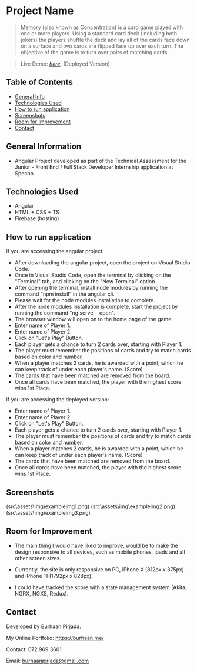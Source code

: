 # Project Name
> Memory (also known as Concentration) is a card game played with one or more players. Using a standard card deck (including both jokers) the players shuffle the deck and lay all of the cards face down on a surface and two cards are flipped face up over each turn. The objective of the game is to turn over pairs of matching cards. 


> Live Demo: [_here_](https://specno-project-e34cc.web.app/home). (Deployed Version)

## Table of Contents
* [General Info](#general-information)
* [Technologies Used](#technologies-used)
* [How to run application](#How-to-run-application)
* [Screenshots](#screenshots)
* [Room for Improvement](#room-for-improvement)
* [Contact](#contact)


## General Information
- Angular Project developed as part of the Technical Assessment for the Junior - Front End / Full Stack Developer Internship application at Specno. 

## Technologies Used
- Angular
- HTML + CSS + TS
- Firebase (hosting)


## How to run application
If you are accessing the angular project:
- After downloading the angular project, open the project on Visual Studio Code.
- Once in Visual Studio Code, open the terminal by clicking on the "Terminal" tab, and clicking on the "New Terminal" option.
- After opening the terminal, install node modules by running the command "npm install" in the angular cli.
- Please wait for the node modules installation to complete.
- After the node modules installation is complete, start the project by running the command "ng serve --open".
- The browser window will open on to the home page of the game.
- Enter name of Player 1.
- Enter name of Player 2.
- Click on "Let's Play" Button.
- Each player gets a chance to turn 2 cards over, starting with Player 1.
- The player must remember the positions of cards and try to match cards based on color and number.
- When a player matches 2 cards, he is awarded with a point, which he can keep track of under each player's name. (Score)
- The cards that have been matched are removed from the board.
- Once all cards have been matched, the player with the highest score wins 1st Place. 

If you are accessing the deployed version:
- Enter name of Player 1.
- Enter name of Player 2.
- Click on "Let's Play" Button.
- Each player gets a chance to turn 2 cards over, starting with Player 1.
- The player must remember the positions of cards and try to match cards based on color and number.
- When a player matches 2 cards, he is awarded with a point, which he can keep track of under each player's name. (Score)
- The cards that have been matched are removed from the board.
- Once all cards have been matched, the player with the highest score wins 1st Place. 


## Screenshots
(src\assets\img\exampleimg1.png)
(src\assets\img\exampleimg2.png)
(src\assets\img\exampleimg3.png)


## Room for Improvement
- The main thing I would have liked to improve, would be to make the design responsive to all devices, such as mobile phones, ipads and all other screen sizes. 
*  Currently, the site is only responsive on PC, iPhone X (812px x 375px) and iPhone 11 (1792px x 828px).

- I could have tracked the score with a state management system (Akita, NGRX, NGXS, Redux).


## Contact
Developed by Burhaan Pirjada. 

My Online Portfolio:
https://burhaan.me/

Contact: 
072 969 3601

Email: 
burhaanpirjada@gmail.com

